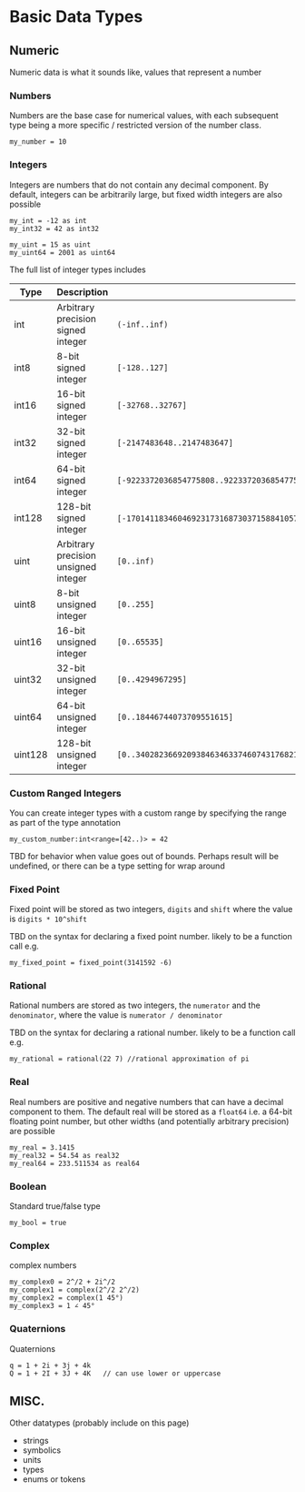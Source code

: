 # Basic Data Types

## Numeric

Numeric data is what it sounds like, values that represent a number

### Numbers

Numbers are the base case for numerical values, with each subsequent type being a more specific / restricted version of the number class.

```dewy
my_number = 10
```

### Integers

Integers are numbers that do not contain any decimal component. By default, integers can be arbitrarily large, but fixed width integers are also possible

```dewy
my_int = -12 as int
my_int32 = 42 as int32

my_uint = 15 as uint
my_uint64 = 2001 as uint64
```

The full list of integer types includes

| Type    | Description                          | Range                                                                                        |
| ------- | ------------------------------------ | -------------------------------------------------------------------------------------------- |
| int     | Arbitrary precision signed integer   | `(-inf..inf)`                                                                                |
| int8    | 8-bit signed integer                 | `[-128..127]`                                                                                |
| int16   | 16-bit signed integer                | `[-32768..32767]`                                                                            |
| int32   | 32-bit signed integer                | `[-2147483648..2147483647]`                                                                  |
| int64   | 64-bit signed integer                | `[-9223372036854775808..9223372036854775807]`                                                |
| int128  | 128-bit signed integer               | `[-170141183460469231731687303715884105728`&shy;`..170141183460469231731687303715884105727]` |
| uint    | Arbitrary precision unsigned integer | `[0..inf)`                                                                                   |
| uint8   | 8-bit unsigned integer               | `[0..255]`                                                                                   |
| uint16  | 16-bit unsigned integer              | `[0..65535]`                                                                                 |
| uint32  | 32-bit unsigned integer              | `[0..4294967295]`                                                                            |
| uint64  | 64-bit unsigned integer              | `[0..18446744073709551615]`                                                                  |
| uint128 | 128-bit unsigned integer             | `[0..340282366920938463463374607431768211455]`                                               |

### Custom Ranged Integers

You can create integer types with a custom range by specifying the range as part of the type annotation

```dewy
my_custom_number:int<range=[42..)> = 42
```

TBD for behavior when value goes out of bounds. Perhaps result will be undefined, or there can be a type setting for wrap around

### Fixed Point

Fixed point will be stored as two integers, `digits` and `shift` where the value is `digits * 10^shift`

TBD on the syntax for declaring a fixed point number. likely to be a function call e.g.

```dewy
my_fixed_point = fixed_point(3141592 -6)
```

### Rational

Rational numbers are stored as two integers, the `numerator` and the `denominator`, where the value is `numerator / denominator`

TBD on the syntax for declaring a rational number. likely to be a function call e.g.

```dewy
my_rational = rational(22 7) //rational approximation of pi
```

### Real

Real numbers are positive and negative numbers that can have a decimal component to them. The default real will be stored as a `float64` i.e. a 64-bit floating point number, but other widths (and potentially arbitrary precision) are possible

```dewy
my_real = 3.1415
my_real32 = 54.54 as real32
my_real64 = 233.511534 as real64
```

### Boolean

Standard true/false type

```dewy
my_bool = true
```

### Complex

complex numbers

```dewy
my_complex0 = 2^/2 + 2i^/2
my_complex1 = complex(2^/2 2^/2)
my_complex2 = complex(1 45°)
my_complex3 = 1 ∠ 45°
```

### Quaternions

Quaternions

```dewy
q = 1 + 2i + 3j + 4k
Q = 1 + 2I + 3J + 4K   // can use lower or uppercase
```

## MISC.

Other datatypes (probably include on this page)

- strings
- symbolics
- units
- types
- enums or tokens

